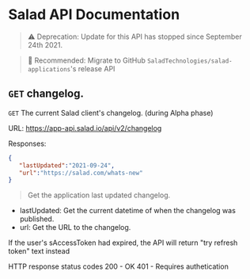 # Salad API Documentation

> ⚠️ Deprecation: Update for this API has stopped since September 24th 2021.

> 🔧 Recommended: Migrate to GitHub `SaladTechnologies/salad-applications`'s release API

## `GET` changelog.
`GET` The current Salad client's changelog. (during Alpha phase)

URL: https://app-api.salad.io/api/v2/changelog

Responses:
```json
{
   "lastUpdated":"2021-09-24",
   "url":"https://salad.com/whats-new"
}
```

> Get the application last updated changelog.
* lastUpdated: Get the current datetime of when the changelog was published.
* url: Get the URL to the changelog.

If the user's sAccessToken had expired, the API will return "try refresh token" text instead

HTTP response status codes
200	- OK
401 - Requires authetication